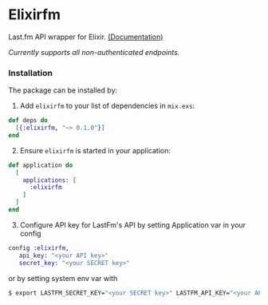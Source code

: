 # Elixirfm

Last.fm API wrapper for Elixir. [(Documentation)](https://hexdocs.pm/elixirfm/)

_Currently supports all non-authenticated endpoints._

### Installation

The package can be installed by:

1. Add `elixirfm` to your list of dependencies in `mix.exs`:

  ```elixir
  def deps do
    [{:elixirfm, "~> 0.1.0"}]
  end
  ```

2. Ensure `elixirfm` is started in your application:

  ```elixir
  def application do
    [
      applications: [
        :elixirfm
      ]
    ]
  end
  ```

3. Configure API key for LastFm's API by setting Application var in your config

  ```elixir
  config :elixirfm,
     api_key: "<your API key>"
     secret_key: "<your SECRET key>"
  ```

  or by setting system env var with

  ```bash
  $ export LASTFM_SECRET_KEY="<your SECRET key>" LASTFM_API_KEY="<your API key>"
  ```
